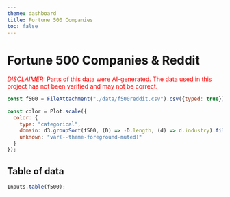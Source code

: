 ```yaml
---
theme: dashboard
title: Fortune 500 Companies
toc: false
---
```


# Fortune 500 Companies & Reddit
<span style="color: red;"><span style="text-transform: uppercase; font-style:italic">Disclaimer:</span> Parts of this data were AI-generated. The data used in this project has not been verified and may not be correct.</span>

```js
const f500 = FileAttachment("./data/f500reddit.csv").csv({typed: true});
```
<!-- A shared color scale for consistency, sorted by the number of launches -->

```js
const color = Plot.scale({
  color: {
    type: "categorical",
    domain: d3.groupSort(f500, (D) => -D.length, (d) => d.industry).filter((d) => d !== "Other"),
    unknown: "var(--theme-foreground-muted)"
  }
});
```

## Table of data
```js
Inputs.table(f500);
```
